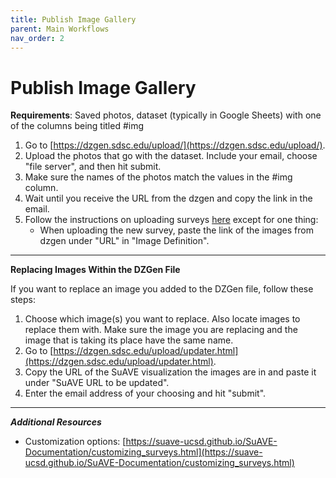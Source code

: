 ```yaml
---
title: Publish Image Gallery
parent: Main Workflows
nav_order: 2
---
```


# Publish Image Gallery

**Requirements**: Saved photos, dataset (typically in Google Sheets) with one of the columns being titled #img

1. Go to [https://dzgen.sdsc.edu/upload/](https://dzgen.sdsc.edu/upload/).
2. Upload the photos that go with the dataset. Include your email, choose "file server", and then hit submit.
3. Make sure the names of the photos match the values in the #img column.
4. Wait until you receive the URL from the dzgen and copy the link in the email. 
5. Follow the instructions on uploading surveys [here](https://suave-ucsd.github.io/SuAVE-Documentation/Publish_Questionnare.html) except for one thing:
    - When uploading the new survey, paste the link of the images from dzgen under "URL" in "Image Definition".

___
**Replacing Images Within the DZGen File**

If you want to replace an image you added to the DZGen file, follow these steps:

1. Choose which image(s) you want to replace. Also locate images to replace them with. Make sure the image you are replacing and the image that is taking its place have the same name.
2. Go to [https://dzgen.sdsc.edu/upload/updater.html](https://dzgen.sdsc.edu/upload/updater.html).
3. Copy the URL of the SuAVE visualization the images are in and paste it under "SuAVE URL to be updated".
4. Enter the email address of your choosing and hit "submit".

---
***Additional Resources***
- Customization options: [https://suave-ucsd.github.io/SuAVE-Documentation/customizing_surveys.html](https://suave-ucsd.github.io/SuAVE-Documentation/customizing_surveys.html)
   
